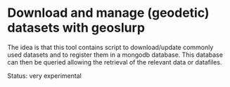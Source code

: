 # Download and manage (geodetic) datasets with geoslurp
The idea is that this tool contains script to download/update commonly used datasets and to register them in a mongodb database. This database can then be queried allowing the retrieval of the relevant data or datafiles. 

Status: very experimental
